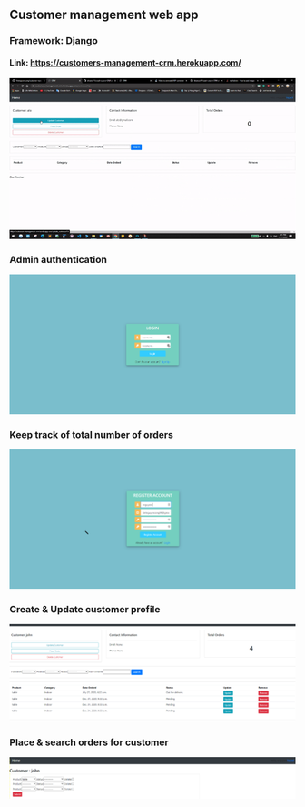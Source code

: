 ## Customer management web app 
### Framework: Django
#### Link: https://customers-management-crm.herokuapp.com/
![](customer.gif)
### Admin authentication 
![](admin_authen.png)
### Keep track of total number of orders
![](admin_regis.png)
### Create & Update customer profile 
![](customer_profile.png)
### Place & search orders for customer 
![](place_order.png)


